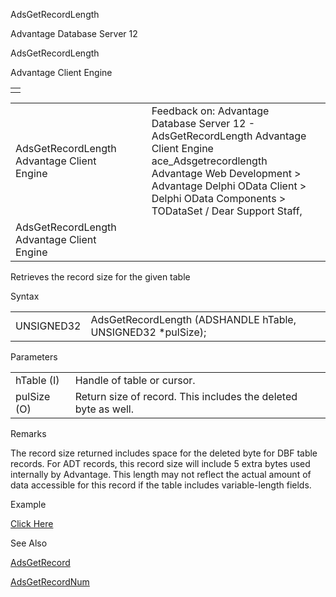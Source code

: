 AdsGetRecordLength




Advantage Database Server 12  

AdsGetRecordLength

Advantage Client Engine

|  |
| --- |
|  |

|  |  |  |  |  |
| --- | --- | --- | --- | --- |
| AdsGetRecordLength  Advantage Client Engine |  |  | Feedback on: Advantage Database Server 12 - AdsGetRecordLength Advantage Client Engine ace\_Adsgetrecordlength Advantage Web Development > Advantage Delphi OData Client > Delphi OData Components > TODataSet / Dear Support Staff, |  |
| AdsGetRecordLength  Advantage Client Engine |  |  |  |  |

Retrieves the record size for the given table

Syntax

|  |  |
| --- | --- |
| UNSIGNED32 | AdsGetRecordLength (ADSHANDLE hTable,  UNSIGNED32 \*pulSize); |

Parameters

|  |  |
| --- | --- |
| hTable (I) | Handle of table or cursor. |
| pulSize (O) | Return size of record. This includes the deleted byte as well. |

Remarks

The record size returned includes space for the deleted byte for DBF table records. For ADT records, this record size will include 5 extra bytes used internally by Advantage. This length may not reflect the actual amount of data accessible for this record if the table includes variable-length fields.

Example

[Click Here](ace_examples.htm#adsgetrecordlengthexample)

See Also

[AdsGetRecord](ace_adsgetrecord.htm)

[AdsGetRecordNum](ace_adsgetrecordnum.htm)